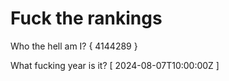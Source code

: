 # Fuck the rankings

Who the hell am I?
{ 4144289 }

What fucking year is it?
[ 2024-08-07T10:00:00Z ]
